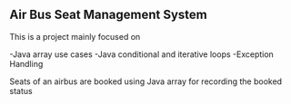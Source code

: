 ## Air Bus Seat Management System

This is a project mainly focused on

-Java array use cases
-Java conditional and iterative loops
-Exception Handling 

Seats of an airbus are booked using Java array for recording the booked status 
